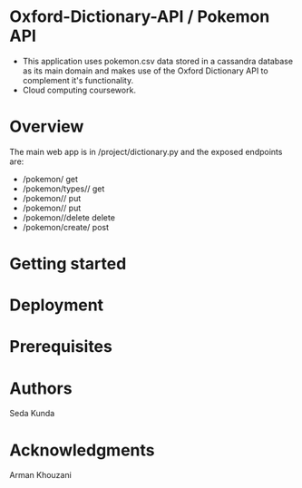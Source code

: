 # Oxford-Dictionary-API / Pokemon API
- This application uses pokemon.csv data stored in a cassandra database as its main domain and makes use of the Oxford Dictionary API to complement it's functionality.
- Cloud computing coursework.

# Overview
The main web app is in /project/dictionary.py and the exposed endpoints are:

- /pokemon/<name> get
- /pokemon/types/<type2>/<type1> get
- /pokemon/<type1>/<name> put
- /pokemon/<type2>/<name> put
- /pokemon/<name>/delete delete
- /pokemon/create/<name> post

# Getting started

# Deployment

# Prerequisites

# Authors
Seda Kunda

# Acknowledgments
Arman Khouzani
